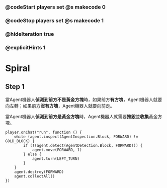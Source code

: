 ### @codeStart players set @s makecode 0
### @codeStop players set @s makecode 1

### @hideIteration true 
### @explicitHints 1


# Spiral

## Step 1
當Agent機器人**偵測到前方不是黃金方塊**時，如果前方**有方塊**，Agent機器人就要向左轉；如果前方**沒有方塊**，Agent機器人就要向前走。

當Agent機器人**偵測到前方是黃金方塊**時，Agent機器人就需要**摧毀**並**收集**黃金方塊。

```ghost
player.onChat("run", function () {
    while (agent.inspect(AgentInspection.Block, FORWARD) != GOLD_BLOCK) {
        if (!(agent.detect(AgentDetection.Block, FORWARD))) {
            agent.move(FORWARD, 1)
        } else {
            agent.turn(LEFT_TURN)
        }
    }
    agent.destroy(FORWARD)
    agent.collectAll()
})
```
